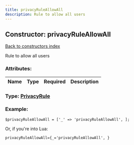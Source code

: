 ```yaml
---
title: privacyRuleAllowAll
description: Rule to allow all users
---
```

## Constructor: privacyRuleAllowAll  
[Back to constructors index](index.md)



Rule to allow all users

### Attributes:

| Name     |    Type       | Required | Description |
|----------|:-------------:|:--------:|------------:|



### Type: [PrivacyRule](../types/PrivacyRule.md)


### Example:

```
$privacyRuleAllowAll = ['_' => 'privacyRuleAllowAll', ];
```  

Or, if you're into Lua:  


```
privacyRuleAllowAll={_='privacyRuleAllowAll', }

```


